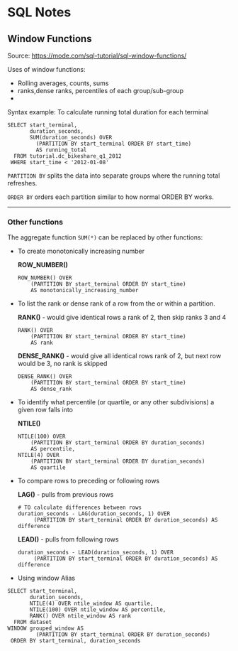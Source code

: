 # SQL Notes

## Window Functions 
Source: https://mode.com/sql-tutorial/sql-window-functions/

Uses of window functions:
- Rolling averages, counts, sums 
- ranks,dense ranks, percentiles of each group/sub-group
- 

Syntax example: To calculate running total duration for each terminal
```
SELECT start_terminal,
       duration_seconds,
       SUM(duration_seconds) OVER
         (PARTITION BY start_terminal ORDER BY start_time)
         AS running_total
  FROM tutorial.dc_bikeshare_q1_2012
 WHERE start_time < '2012-01-08'
```
`PARTITION BY` splits the data into separate groups where the running total refreshes.

`ORDER BY` orders each partition similar to how normal ORDER BY works.

---

### Other functions 
The aggregate function `SUM(*)` can be replaced by other functions:
- To create monotonically increasing number

	**ROW_NUMBER()**
	```
	ROW_NUMBER() OVER 
		(PARTITION BY start_terminal ORDER BY start_time) 
		AS monotonically_increasing_number
	```

- To list the rank or dense rank of a row from the or within a partition. 

	**RANK()** - would give identical rows a rank of 2, then skip ranks 3 and 4
	```
	RANK() OVER 
		(PARTITION BY start_terminal ORDER BY start_time) 
		AS rank
	```

	**DENSE_RANK()** - would give all identical rows rank of 2, but next row would be 3, no rank is skipped
	```
	DENSE_RANK() OVER
		(PARTITION BY start_terminal ORDER BY start_time)
		AS dense_rank
	```

- To identify what percentile (or quartile, or any other subdivisions) a given row falls into

	**NTILE()**
	```
	NTILE(100) OVER
		(PARTITION BY start_terminal ORDER BY duration_seconds)
		AS percentile,
	NTILE(4) OVER
		(PARTITION BY start_terminal ORDER BY duration_seconds)
		AS quartile
	```
- To compare rows to preceding or following rows

	**LAG()** - pulls from previous rows
	```
	# TO calculate differences between rows
	duration_seconds - LAG(duration_seconds, 1) OVER
         (PARTITION BY start_terminal ORDER BY duration_seconds) AS difference
    ```

    **LEAD()** - pulls from following rows
    ```
    duration_seconds - LEAD(duration_seconds, 1) OVER
         (PARTITION BY start_terminal ORDER BY duration_seconds) AS difference
    ```
	
- Using window Alias
```
SELECT start_terminal,
       duration_seconds,
       NTILE(4) OVER ntile_window AS quartile,
       NTILE(100) OVER ntile_window AS percentile,
       RANK() OVER ntile_window AS rank
  FROM dataset
WINDOW grouped_window AS
         (PARTITION BY start_terminal ORDER BY duration_seconds)
 ORDER BY start_terminal, duration_seconds
 ```